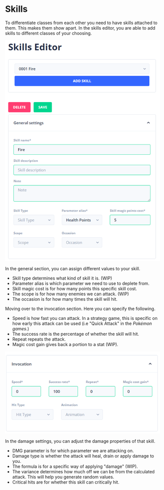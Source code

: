 # Skills

To differentiate classes from each other you need to have skills attached to them. This makes them show apart. In the skills editor, you are able to add skills to different classes of your choosing.

![Fire skill](../../../../../.gitbook/assets/storytime-skill-editor-overview.png)

In the general section, you can assign different values to your skill.

* Skill type determines what kind of skill it is. (WIP)
* Parameter alias is which parameter we need to use to deplete from.
* Skill magic cost is for how many points this specific skill cost.
* The scope is for how many enemies we can attack. (WIP)
* The occasion is for how many times the skill will hit.

Moving over to the invocation section. Here you can specify the following.

* Speed is how fast you can attack. In a strategy game, this is specific on how early this attack can be used (i.e "Quick Attack" in the _Pokémon games_.)
* The success rate is the percentage of whether the skill will hit.
* Repeat repeats the attack.
* Magic cost gain gives back a portion to a stat (WIP).

![](../../../../../.gitbook/assets/storytime-skill-editor-overview-invocation.png)

In the damage settings, you can adjust the damage properties of that skill.

* DMG parameter is for which parameter we are attacking on.
* Damage type is whether the attack will heal, drain or apply damage to you.
* The formula is for a specific way of applying "damage" (WIP).
* The variance determines how much off we can be from the calculated attack. This will help you generate random values.
* Critical hits are for whether this skill can critically hit.
